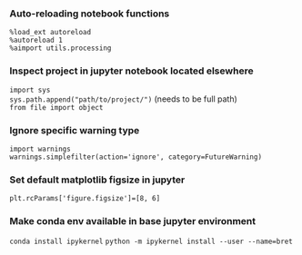 

### Auto-reloading notebook functions

`%load_ext autoreload`  
`%autoreload 1`  
`%aimport utils.processing`

### Inspect project in jupyter notebook located elsewhere
`import sys`  
`sys.path.append("path/to/project/")`  (needs to be full path)  
`from file import object`  

### Ignore specific warning type

`import warnings`  
`warnings.simplefilter(action='ignore', category=FutureWarning)`

### Set default matplotlib figsize in jupyter

`plt.rcParams['figure.figsize']=[8, 6]`


### Make conda env available in base jupyter environment 
`conda install ipykernel`
`python -m ipykernel install --user --name=bret`
